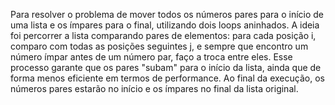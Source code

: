 Para resolver o problema de mover todos os números pares para o início de uma lista e os ímpares para o final, utilizando dois loops aninhados. A ideia foi percorrer a lista comparando pares de elementos: para cada posição i, comparo com todas as posições seguintes j, e sempre que encontro um número ímpar antes de um número par, faço a troca entre eles. Esse processo garante que os pares "subam" para o início da lista, ainda que de forma menos eficiente em termos de performance. Ao final da execução, os números pares estarão no início e os ímpares no final da lista original.